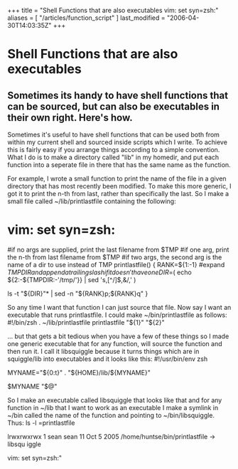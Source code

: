 +++
title = "Shell Functions that are also executables
vim: set syn=zsh:"
aliases = [ "/articles/function_script" ]
last_modified = "2006-04-30T14:03:35Z"
+++
# Shell Functions that are also executables

## Sometimes its handy to have shell functions that can be sourced, but can also be executables in their own right. Here's how.

Sometimes it's useful to have shell functions that can be used both
from within my current shell and sourced inside scripts which I write.
To achieve this is fairly easy if you arrange things according to a
simple convention. What I do is to make a directory called "lib" in my
homedir, and put each function into a seperate file in there that has
the same name as the function.

For example, I wrote a small function to print the name of the file in
a given directory that has most recently been modified. To make this
more generic, I got it to print the n-th from last, rather than
specifically the last. So I make a small file called
~/lib/printlastfile containing the following:
# vim: set syn=zsh:

#if no args are supplied, print the last filename from $TMP
#if one arg, print the n-th from last filename from $TMP
#if two args, the second arg is the name of a dir to use instead of TMP
printlastfile()
{
RANK=${1:-1}
#expand $TMPDIR and append a trailing slash if it doesn't have one
DIR=$( echo ${2:-${TMPDIR:-'/tmp/'}} | sed 's,[^/]$,&/,' )

ls -t "${DIR}"* | sed -n "${RANK}p;${RANK}q"
}

So any time I want that function I can just source that file. Now say I
want an executable that runs printlastfile. I could make
~/bin/printlastfile as follows:
#!/bin/zsh
. ~/lib/printlastfile
printlastfile "${1}" "${2}"

... but that gets a bit tedious when you have a few of these things so
I made one generic executable that for any function, will source the
function and then run it. I call it libsquiggle because it turns things
which are in squiggle/lib into executables and it looks like this:
#!/usr/bin/env zsh

MYNAME="${0:t}"
. "${HOME}/lib/${MYNAME}"

$MYNAME "$@"

So I make an executable called libsquiggle that looks like that and for
any function in ~/lib that I want to work as an executable I make a
symlink in ~/bin called the name of the function and pointing to
~/bin/libsquiggle. Thus:
ls -l =printlastfile

lrwxrwxrwx  1 sean sean 11 Oct  5  2005 /home/huntse/bin/printlastfile -> libsqu
iggle

[1]: http://www.uncarved.com/articles/function_script
[2]: http://www.uncarved.com/
[3]: http://www.uncarved.com/articles/contact
[4]: http://www.uncarved.com/login/
[5]: http://www.uncarved.com/tags/computers
[6]: mailto:sean@uncarved.com
[7]: http://creativecommons.org/licenses/by-sa/4.0/
vim: set syn=zsh:"
